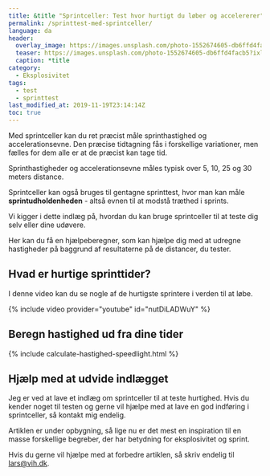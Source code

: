 ```yaml
---
title: &title "Sprintceller: Test hvor hurtigt du løber og accelererer"
permalink: /sprinttest-med-sprintceller/
language: da
header:
  overlay_image: https://images.unsplash.com/photo-1552674605-db6ffd4facb5?ixlib=rb-1.2.1&ixid=eyJhcHBfaWQiOjEyMDd9&auto=format&fit=crop&w=2100&q=80
  teaser: https://images.unsplash.com/photo-1552674605-db6ffd4facb5?ixlib=rb-1.2.1&ixid=eyJhcHBfaWQiOjEyMDd9&auto=format&fit=crop&w=400&q=80
  caption: *title
category:
  - Eksplosivitet
tags:
  - test
  - sprinttest
last_modified_at: 2019-11-19T23:14:14Z
toc: true
---
```


Med sprintceller kan du ret præcist måle sprinthastighed og accelerationsevne. Den præcise tidtagning fås i forskellige variationer, men fælles for dem alle er at de præcist kan tage tid.

Sprinthastigheder og accelerationsevne måles typisk over 5, 10, 25 og 30 meters distance.

Sprintceller kan også bruges til gentagne sprinttest, hvor man kan måle **sprintudholdenheden** - altså evnen til at modstå træthed i sprints.

Vi kigger i dette indlæg på, hvordan du kan bruge sprintceller til at teste dig selv eller dine udøvere.

Her kan du få en hjælpeberegner, som kan hjælpe dig med at udregne hastigheder på baggrund af resultaterne på de distancer, du tester.

## Hvad er hurtige sprinttider?

I denne video kan du se nogle af de hurtigste sprintere i verden til at løbe.

{% include video provider="youtube" id="nutDiLADWuY" %}

## Beregn hastighed ud fra dine tider

{% include calculate-hastighed-speedlight.html %}

## Hjælp med at udvide indlægget

Jeg er ved at lave et indlæg om sprintceller til at teste hurtighed. Hvis du kender noget til testen og gerne vil hjælpe med at lave en god indføring i sprintceller, så kontakt mig endelig.

Artiklen er under opbygning, så lige nu er det mest en inspiration til en masse forskellige begreber, der har betydning for eksplosivitet og sprint.

Hvis du gerne vil hjælpe med at forbedre artiklen, så skriv endelig til lars@vih.dk.

